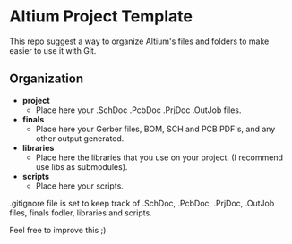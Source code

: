 # Altium Project Template
This repo suggest a way to organize Altium's files and folders to make easier to use it with Git.

## Organization

- **project**
    - Place here your .SchDoc .PcbDoc .PrjDoc .OutJob files.
- **finals**
    - Place here your Gerber files, BOM, SCH and PCB PDF's, and any other output generated.
- **libraries**
    - Place here the libraries that you use on your project. (I recommend use libs as submodules).
- **scripts**
    - Place here your scripts.

.gitignore file is set to keep track of .SchDoc, .PcbDoc, .PrjDoc, .OutJob files, finals fodler, libraries and scripts.

Feel free to improve this ;)